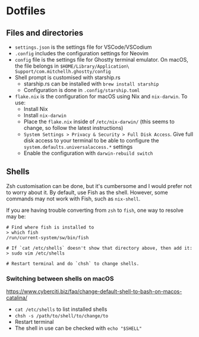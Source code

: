 # Dotfiles

## Files and directories

- `settings.json` is the settings file for VSCode/VSCodium
- `.config` includes the configuration settings for Neovim
- `config` file is the settings file for Ghostty terminal emulator. On macOS, the file belongs in `$HOME/Library/Application\ Support/com.mitchellh.ghostty/config`
- Shell prompt is customised with starship.rs
    - starship.rs can be installed with `brew install starship`
    - Configuration is done in `.config/starship.toml`
- `flake.nix` is the configuration for macOS using Nix and `nix-darwin`. To use:
    - Install Nix
    - Install `nix-darwin`
    - Place the `flake.nix` inside of `/etc/nix-darwin/` (this seems to change, so follow the latest instructions)
    - `System Settings > Privacy & Security > Full Disk Access`. Give full disk access to your terminal to be able to configure the `system.defaults.universalaccess.*` settings
    - Enable the configuration with `darwin-rebuild switch`

## Shells

Zsh customisation can be done, but it's cumbersome and I would prefer not to worry about it. By default, use Fish as the shell. However, some commands may not work with Fish, such as `nix-shell`.

If you are having trouble converting from `zsh` to `fish`, one way to resolve may be:
```
# Find where fish is installed to
> which fish
/run/current-system/sw/bin/fish

# If `cat /etc/shells` doesn't show that directory above, then add it:
> sudo vim /etc/shells

# Restart terminal and do `chsh` to change shells.
```

### Switching between shells on macOS

<https://www.cyberciti.biz/faq/change-default-shell-to-bash-on-macos-catalina/>

- `cat /etc/shells` to list installed shells
- `chsh -s /path/to/shell/to/change/to`
- Restart terminal
- The shell in use can be checked with `echo "$SHELL"`
